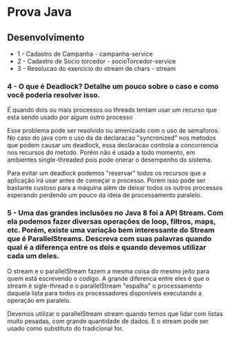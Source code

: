 # Prova Java

## Desenvolvimento

* 1 - Cadastro de Campanha - campanha-service
* 2 - Cadastro de Socio torcedor - socioTorcedor-service
* 3 - Resolucao do exercicio do stream de chars - stream



### 4 - O que é Deadlock? Detalhe um pouco sobre o caso e como você poderia resolver isso.

É quando dois ou mais processos ou threads tentam usar um recurso que esta sendo usado por algum outro processo

Esse problema pode ser resolvido ou amenizado com o uso de semaforos. 
No caso do java com o uso da da declaracao "syncronized" nos metodos que podem causar um deadlock, essa declaracao controla a concorrencia nos recursos do metodo. 
Porém não é usada a todo momento, em ambientes single-threaded pois pode onerar o desempenho do sistema. 

Para evitar um deadlock podemos "reservar" todos os recursos que a aplicação irá usar antes de começar o processo. Porém isso pode ser bastante custoso para a máquina além de deixar todos os outros processos esperando perdendo um pouco da ideia de processamento paralelo.


### 5 - Uma das grandes inclusões no Java 8 foi a API Stream. Com ela podemos fazer diversas operações de loop, filtros, maps, etc. Porém, existe uma variação bem interessante do Stream que é ParallelStreams. Descreva com suas palavras quando qual é a diferença entre os dois e quando devemos utilizar cada um deles.

O stream e o parallelStream fazem a mesma coisa do mesmo jeito para quem está escrevendo o codigo. 
A grande diferenca entre eles é que o stream é sigle-thread e o parallelStream "espalha" o processamento daquela lista para todos os processadores disponiveis executando a operação em paralelo. 
  
Devemos utilizar o parallelStream stream quando temos que lidar com listas muito pesadas, com grande quantidade de dados. E o stream pode ser usado como substituto do tradicional for. 
